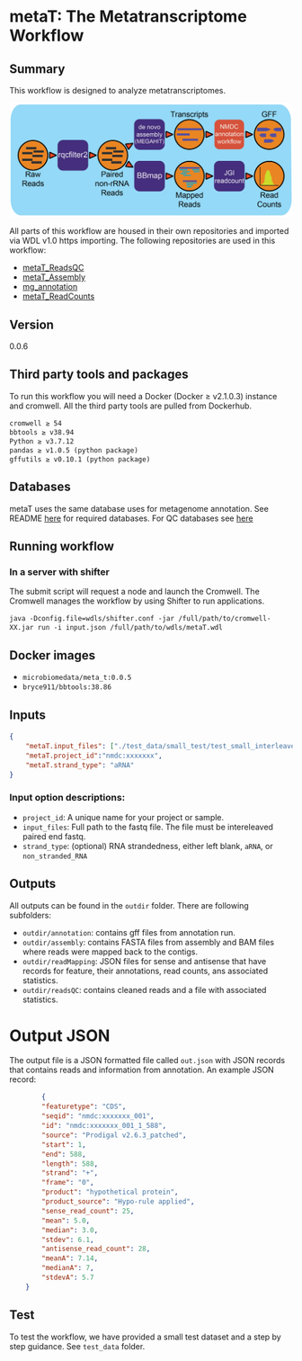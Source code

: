 # metaT: The Metatranscriptome Workflow

## Summary
This workflow is designed to analyze metatranscriptomes.

![metatranscriptomics workflow](docs/metaT_figure.png)

All parts of this workflow are housed in their own repositories and imported via WDL v1.0 https importing. 
The following repositories are used in this workflow:
 - [metaT_ReadsQC](https://github.com/microbiomedata/metaT_ReadsQC)
 - [metaT_Assembly](https://github.com/microbiomedata/metaT_Assembly)
 - [mg_annotation](https://github.com/microbiomedata/mg_annotation)
 - [metaT_ReadCounts](https://github.com/microbiomedata/metaT_ReadCounts)

## Version
0.0.6

## Third party tools and packages
To run this workflow you will need a Docker (Docker ≥ v2.1.0.3) instance and cromwell. All the third party tools are pulled from Dockerhub.

```
cromwell ≥ 54
bbtools ≥ v38.94
Python ≥ v3.7.12
pandas ≥ v1.0.5 (python package)
gffutils ≥ v0.10.1 (python package)
```

## Databases
metaT uses the same database uses for metagenome annotation. See README [here](https://github.com/microbiomedata/mg_annotation) for required databases. For QC databases see [here](https://github.com/microbiomedata/ReadsQC.)


## Running workflow

###  In a server with shifter
The submit script will request a node and launch the Cromwell.  The Cromwell manages the workflow by using Shifter to run applications.


```
java -Dconfig.file=wdls/shifter.conf -jar /full/path/to/cromwell-XX.jar run -i input.json /full/path/to/wdls/metaT.wdl

```


## Docker images

- `microbiomedata/meta_t:0.0.5`
- `bryce911/bbtools:38.86`


## Inputs

```json
{
    "metaT.input_files": ["./test_data/small_test/test_small_interleave.fastq.gz"],
    "metaT.project_id":"nmdc:xxxxxxx",
    "metaT.strand_type": "aRNA"
}
```
### Input option descriptions:
- `project_id`: A unique name for your project or sample.
- `input_files`: Full path to the fastq file. The file must be intereleaved paired end fastq.
- `strand_type`: (optional) RNA strandedness, either left blank, `aRNA`, or `non_stranded_RNA`

## Outputs
All outputs can be found in the `outdir` folder. There are following subfolders:
- `outdir/annotation`: contains gff files from annotation run.
- `outdir/assembly`: contains FASTA files from assembly and BAM files where reads were mapped back to the contigs.
- `outdir/readMapping`: JSON files for sense and antisense that have records for feature, their annotations, read counts, ans associated statistics. 
- `outdir/readsQC`: contains cleaned reads and a file with associated statistics.

# Output JSON
The output file is a JSON formatted file called `out.json` with JSON records that contains reads and information from annotation. An example JSON record:
```json
        {
        "featuretype": "CDS",
        "seqid": "nmdc:xxxxxxx_001",
        "id": "nmdc:xxxxxxx_001_1_588",
        "source": "Prodigal v2.6.3_patched",
        "start": 1,
        "end": 588,
        "length": 588,
        "strand": "+",
        "frame": "0",
        "product": "hypothetical protein",
        "product_source": "Hypo-rule applied",
        "sense_read_count": 25,
        "mean": 5.0,
        "median": 3.0,
        "stdev": 6.1,
        "antisense_read_count": 28,
        "meanA": 7.14,
        "medianA": 7,
        "stdevA": 5.7
    }

```

## Test 
To test the workflow, we have provided a small test dataset and a step by step guidance. See `test_data` folder.

